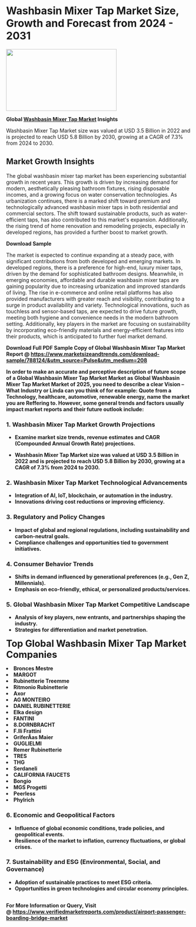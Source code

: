 <H1>Washbasin Mixer Tap Market Size, Growth and Forecast from 2024 - 2031</H1><img class="aligncenter size-medium wp-image-584254" src="https://thirdeyenews.in/wp-content/uploads/2024/09/Global-Market-Research-300x168.jpeg" alt="" width="300" height="168" /><p><strong>Global&nbsp;<a href="https://www.marketsizeandtrends.com/download-sample/788124/&amp;utm_source=Pulse&amp;utm_medium=208">Washbasin Mixer Tap Market</a> Insights</strong></p><p>Washbasin Mixer Tap Market size was valued at USD 3.5 Billion in 2022 and is projected to reach USD 5.8 Billion by 2030, growing at a CAGR of 7.3% from 2024 to 2030.</p><p><h2>Market Growth Insights</h2> <p>The global washbasin mixer tap market has been experiencing substantial growth in recent years. This growth is driven by increasing demand for modern, aesthetically pleasing bathroom fixtures, rising disposable incomes, and a growing focus on water conservation technologies. As urbanization continues, there is a marked shift toward premium and technologically advanced washbasin mixer taps in both residential and commercial sectors. The shift toward sustainable products, such as water-efficient taps, has also contributed to this market's expansion. Additionally, the rising trend of home renovation and remodeling projects, especially in developed regions, has provided a further boost to market growth.</p> <p><strong>Download Sample</strong></p> <p>The market is expected to continue expanding at a steady pace, with significant contributions from both developed and emerging markets. In developed regions, there is a preference for high-end, luxury mixer taps, driven by the demand for sophisticated bathroom designs. Meanwhile, in emerging economies, affordable and durable washbasin mixer taps are gaining popularity due to increasing urbanization and improved standards of living. The rise in e-commerce and online retail platforms has also provided manufacturers with greater reach and visibility, contributing to a surge in product availability and variety. Technological innovations, such as touchless and sensor-based taps, are expected to drive future growth, meeting both hygiene and convenience needs in the modern bathroom setting. Additionally, key players in the market are focusing on sustainability by incorporating eco-friendly materials and energy-efficient features into their products, which is anticipated to further fuel market demand.</p> <p><strong></p><p><span class=""><strong>Download Full PDF Sample Copy of Global Washbasin Mixer Tap Market Report</strong> @ <a href="https://www.marketsizeandtrends.com/download-sample/788124/&amp;utm_source=Pulse&amp;utm_medium=208" target="_blank">https://www.marketsizeandtrends.com/download-sample/788124/&amp;utm_source=Pulse&amp;utm_medium=208</a></span></p><p>In order to make an accurate and perceptive description of future scope of a Global&nbsp;Washbasin Mixer Tap Market Market as Global&nbsp;Washbasin Mixer Tap Market Market of 2025, you need to describe a clear Vision &ndash; What Industry or Linda can you think of for example: Quote from a Technology, healthcare, automotive, renewable energy, name the market you are Reffering to. However, some general trends and factors usually impact market reports and their future outlook include:</p><h3>1.&nbsp;<strong>Washbasin Mixer Tap Market Growth Projections</strong></h3><ul><li>Examine market size trends, revenue estimates and CAGR (Compounded Annual Growth Rate) projections.</li><li><p>Washbasin Mixer Tap Market size was valued at USD 3.5 Billion in 2022 and is projected to reach USD 5.8 Billion by 2030, growing at a CAGR of 7.3% from 2024 to 2030.</p></li></ul><h3>2.&nbsp;<strong>Washbasin Mixer Tap Market Technological Advancements</strong></h3><ul><li>Integration of AI, IoT, blockchain, or automation in the industry.</li><li>Innovations driving cost reductions or improving efficiency.</li></ul><h3>3.&nbsp;<strong>Regulatory and Policy Changes</strong></h3><ul><li>Impact of global and regional regulations, including sustainability and carbon-neutral goals.</li><li>Compliance challenges and opportunities tied to government initiatives.</li></ul><h3>4.&nbsp;<strong>Consumer Behavior Trends</strong></h3><ul><li>Shifts in demand influenced by generational preferences (e.g., Gen Z, Millennials).</li><li>Emphasis on eco-friendly, ethical, or personalized products/services.</li></ul><h3>5.&nbsp;<strong>Global Washbasin Mixer Tap Market Competitive Landscape</strong></h3><ul><li>Analysis of key players, new entrants, and partnerships shaping the industry.</li><li>Strategies for differentiation and market penetration.</li></ul><p data-pm-slice="1 1 []"><span style="color: inherit; font-family: inherit; font-size: 25px;">Top Global Washbasin Mixer Tap Market Companies</span></p><div class="" data-test-id=""><p><li>Bronces Mestre</li><li> MARGOT</li><li> Rubinetterie Treemme</li><li> Ritmonio Rubinetterie</li><li> Axor</li><li> AG MONTEIRO</li><li> DANIEL RUBINETTERIE</li><li> Elka design</li><li> FANTINI</li><li> 8.DORNBRACHT</li><li> F.lli Frattini</li><li> GriferÃ­as Maier</li><li> GUGLIELMI</li><li> Remer Rubinetterie</li><li> TRES</li><li> THG</li><li> Serdaneli</li><li> CALIFORNIA FAUCETS</li><li> Bongio</li><li> MGS Progetti</li><li> Peerless</li><li> Phylrich</li></p></div><h3>6.&nbsp;<strong>Economic and Geopolitical Factors</strong></h3><ul><li>Influence of global economic conditions, trade policies, and geopolitical events.</li><li>Resilience of the market to inflation, currency fluctuations, or global crises.</li></ul><h3>7.&nbsp;<strong>Sustainability and ESG (Environmental, Social, and Governance)</strong></h3><ul><li>Adoption of sustainable practices to meet ESG criteria.</li><li>Opportunities in green technologies and circular economy principles.</li></ul><h2><strong style="font-size: 14px;">For More Information or Query, Visit @&nbsp;</strong><a style="background-color: #ffffff; font-size: 14px;" href="https://www.marketsizeandtrends.com/report/washbasin-mixer-tap-market/" target="_blank">https://www.verifiedmarketreports.com/product/airport-passenger-boarding-bridge-market</a></h2>
